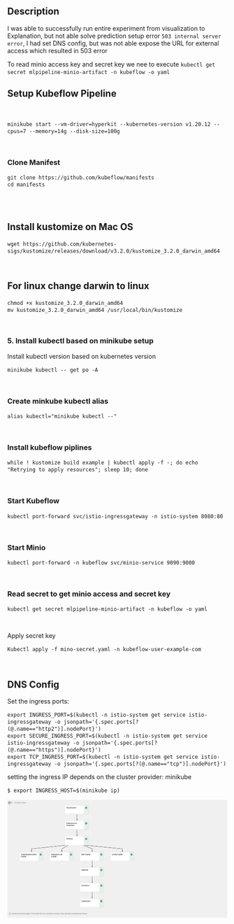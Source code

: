 ## Description 
I was able to successfully run entire experiment from visualization to Explanation, but not able solve prediction setup error `503 internal server error`, I had set DNS config, but was not able expose the URL for external access which resulted in 503 error

To read minio access key and secret key we nee to execute `kubectl get secret mlpipeline-minio-artifact -n kubeflow -o yaml` 

## Setup Kubeflow Pipeline
<br/>

```
minikube start --vm-driver=hyperkit --kubernetes-version v1.20.12 --cpus=7 --memory=14g --disk-size=100g
```

<br/>

### Clone Manifest

```
git clone https://github.com/kubeflow/manifests
cd manifests
```
<br/>

<br/>

## Install kustomize on Mac OS
```
wget https://github.com/kubernetes-sigs/kustomize/releases/download/v3.2.0/kustomize_3.2.0_darwin_amd64
```
<br/>

## For linux change darwin to linux
```
chmod +x kustomize_3.2.0_darwin_amd64
mv kustomize_3.2.0_darwin_amd64 /usr/local/bin/kustomize
```
<br/>

### 5. Install kubectl based on minikube setup
Install kubectl version based on kubernetes version
```
minikube kubectl -- get po -A
```
<br/>

### Create minkube kubectl alias
```
alias kubectl="minikube kubectl --"
```
<br/>

### Install kubeflow piplines
```
while ! kustomize build example | kubectl apply -f -; do echo "Retrying to apply resources"; sleep 10; done
```

<br/>

### Start Kubeflow

```
kubectl port-forward svc/istio-ingressgateway -n istio-system 8080:80
```
<br/>

### Start Minio

```
kubectl port-forward -n kubeflow svc/minio-service 9090:9000
```
<br/>

### Read secret to get minio access and secret key

```
kubectl get secret mlpipeline-minio-artifact -n kubeflow -o yaml
```

<br/>

Apply secret key
```
Kubectl apply -f mino-secret.yaml -n kubeflow-user-example-com
```

<br/>

## DNS Config
Set the ingress ports:
```
export INGRESS_PORT=$(kubectl -n istio-system get service istio-ingressgateway -o jsonpath='{.spec.ports[?(@.name=="http2")].nodePort}')
export SECURE_INGRESS_PORT=$(kubectl -n istio-system get service istio-ingressgateway -o jsonpath='{.spec.ports[?(@.name=="https")].nodePort}')
export TCP_INGRESS_PORT=$(kubectl -n istio-system get service istio-ingressgateway -o jsonpath='{.spec.ports[?(@.name=="tcp")].nodePort}')

```
setting the ingress IP depends on the cluster provider:
minikube
```
$ export INGRESS_HOST=$(minikube ip)
```

![pipeline](images/1.png)
<br/>
